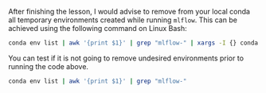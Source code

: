 After finishing the lesson, I would advise to remove from your local conda all temporary environments created while running `mlflow`.
This can be achieved using the following command on Linux Bash:

```sh
conda env list | awk '{print $1}' | grep "mlflow-" | xargs -I {} conda env remove -n {}
```

You can test if it is not going to remove undesired environments prior to running the code above.

```sh
conda env list | awk '{print $1}' | grep "mlflow-"
```
